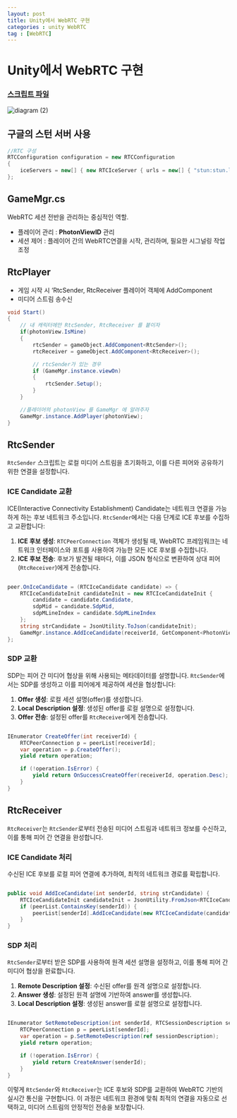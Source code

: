 ```yaml
---
layout: post
title: Unity에서 WebRTC 구현
categories : unity WebRTC
tag : [WebRTC]
---
```


# Unity에서 WebRTC 구현

### [스크립트 파일](https://github.com/k0-juhyun/EduVerse/tree/BetaMain/Assets/02.%20Scripts/KCH/Rtc)

![diagram (2)](https://github.com/kcheee/kcheee/assets/86779278/0e1d6daf-1eea-4bfb-bb64-b5613969e264)


## 구글의 스턴 서버 사용

```csharp
//RTC 구성
RTCConfiguration configuration = new RTCConfiguration
{
    iceServers = new[] { new RTCIceServer { urls = new[] { "stun:stun.l.google.com:19302" } } }
};

```

## GameMgr.cs

WebRTC 세션 전반을 관리하는 중심적인 역할.

- 플레이어 관리 : **PhotonViewID** 관리
- 세션 제어 : 플레이어 간의 WebRTC연결을 시작, 관리하며, 필요한 시그널링 작업 조정

## RtcPlayer

- 게임 시작 시 ‘RtcSender, RtcReceiver 플레이어 객체에 AddComponent
- 미디어 스트림 송수신

```csharp
void Start()
{
    // 내 캐릭터에만 RtcSender, RtcReceiver 를 붙이자
    if(photonView.IsMine)
    {
        rtcSender = gameObject.AddComponent<RtcSender>();
        rtcReceiver = gameObject.AddComponent<RtcReceiver>();

        // rtcSender가 있는 경우
        if (GameMgr.instance.viewOn)
        {
            rtcSender.Setup();
        }
    }

    //플레이어의 photonView 를 GameMgr 에 알려주자
    GameMgr.instance.AddPlayer(photonView);
}
```



## RtcSender

`RtcSender` 스크립트는 로컬 미디어 스트림을 초기화하고, 이를 다른 피어와 공유하기 위한 연결을 설정합니다.

### ICE Candidate 교환

ICE(Interactive Connectivity Establishment) Candidate는 네트워크 연결을 가능하게 하는 후보 네트워크 주소입니다. `RtcSender`에서는 다음 단계로 ICE 후보를 수집하고 교환합니다:

1. **ICE 후보 생성**: `RTCPeerConnection` 객체가 생성될 때, WebRTC 프레임워크는 네트워크 인터페이스와 포트를 사용하여 가능한 모든 ICE 후보를 수집합니다.
2. **ICE 후보 전송**: 후보가 발견될 때마다, 이를 JSON 형식으로 변환하여 상대 피어(`RtcReceiver`)에게 전송합니다.

```csharp

peer.OnIceCandidate = (RTCIceCandidate candidate) => {
    RTCIceCandidateInit candidateInit = new RTCIceCandidateInit {
        candidate = candidate.Candidate,
        sdpMid = candidate.SdpMid,
        sdpMLineIndex = candidate.SdpMLineIndex
    };
    string strCandidate = JsonUtility.ToJson(candidateInit);
    GameMgr.instance.AddIceCandidate(receiverId, GetComponent<PhotonView>().ViewID, strCandidate, false);
};

```

### SDP 교환

SDP는 피어 간 미디어 협상을 위해 사용되는 메타데이터를 설명합니다. `RtcSender`에서는 SDP를 생성하고 이를 피어에게 제공하여 세션을 협상합니다:

1. **Offer 생성**: 로컬 세션 설명(offer)를 생성합니다.
2. **Local Description 설정**: 생성된 offer를 로컬 설명으로 설정합니다.
3. **Offer 전송**: 설정된 offer를 `RtcReceiver`에게 전송합니다.

```csharp

IEnumerator CreateOffer(int receiverId) {
    RTCPeerConnection p = peerList[receiverId];
    var operation = p.CreateOffer();
    yield return operation;

    if (!operation.IsError) {
        yield return OnSuccessCreateOffer(receiverId, operation.Desc);
    }
}

```

## RtcReceiver

`RtcReceiver`는 `RtcSender`로부터 전송된 미디어 스트림과 네트워크 정보를 수신하고, 이를 통해 피어 간 연결을 완성합니다.

### ICE Candidate 처리

수신된 ICE 후보를 로컬 피어 연결에 추가하여, 최적의 네트워크 경로를 확립합니다.

```csharp

public void AddIceCandidate(int senderId, string strCandidate) {
    RTCIceCandidateInit candidateInit = JsonUtility.FromJson<RTCIceCandidateInit>(strCandidate);
    if (peerList.ContainsKey(senderId)) {
        peerList[senderId].AddIceCandidate(new RTCIceCandidate(candidateInit));
    }
}

```

### SDP 처리

`RtcSender`로부터 받은 SDP를 사용하여 원격 세션 설명을 설정하고, 이를 통해 피어 간 미디어 협상을 완료합니다.

1. **Remote Description 설정**: 수신된 offer를 원격 설명으로 설정합니다.
2. **Answer 생성**: 설정된 원격 설명에 기반하여 answer를 생성합니다.
3. **Local Description 설정**: 생성된 answer를 로컬 설명으로 설정합니다.

```csharp

IEnumerator SetRemoteDescription(int senderId, RTCSessionDescription sessionDescription) {
    RTCPeerConnection p = peerList[senderId];
    var operation = p.SetRemoteDescription(ref sessionDescription);
    yield return operation;

    if (!operation.IsError) {
        yield return CreateAnswer(senderId);
    }
}

```

이렇게 `RtcSender`와 `RtcReceiver`는 ICE 후보와 SDP를 교환하여 WebRTC 기반의 실시간 통신을 구현합니다. 이 과정은 네트워크 환경에 맞춰 최적의 연결을 자동으로 선택하고, 미디어 스트림의 안정적인 전송을 보장합니다.